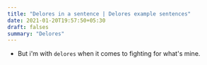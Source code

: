 ```yaml
---
title: "Delores in a sentence | Delores example sentences"
date: 2021-01-20T19:57:50+05:30
draft: falses
summary: "Delores"
---
```

- But i'm with `delores` when it comes to fighting for what's mine.
                 
